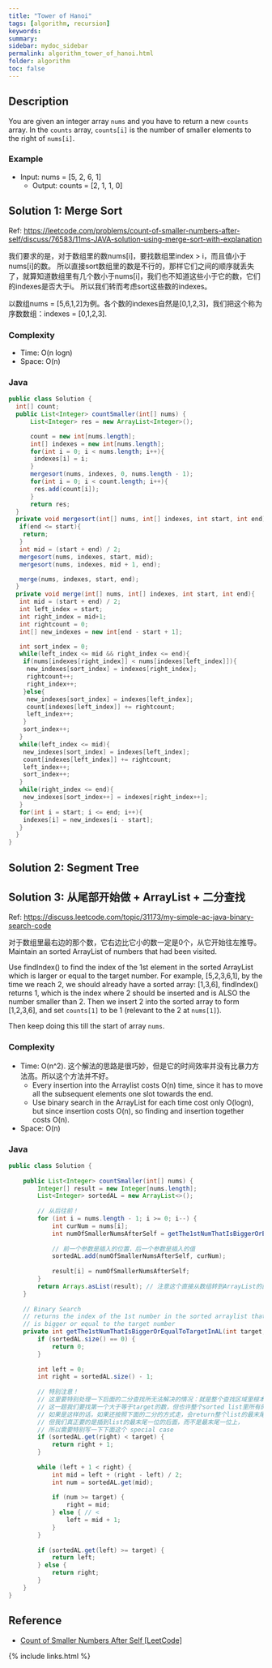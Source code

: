 ```yaml
---
title: "Tower of Hanoi"
tags: [algorithm, recursion]
keywords:
summary:
sidebar: mydoc_sidebar
permalink: algorithm_tower_of_hanoi.html
folder: algorithm
toc: false
---
```


## Description
You are given an integer array `nums` and you have to return a new `counts` array. 
In the `counts` array, `counts[i]` is the number of smaller elements to the right of `nums[i]`.

### Example
* Input: nums = [5, 2, 6, 1]
  * Output: counts = [2, 1, 1, 0]

## Solution 1: Merge Sort
Ref: https://leetcode.com/problems/count-of-smaller-numbers-after-self/discuss/76583/11ms-JAVA-solution-using-merge-sort-with-explanation

我们要求的是，对于数组里的数nums[i]，要找数组里index > i，而且值小于nums[i]的数。
所以直接sort数组里的数是不行的，那样它们之间的顺序就丢失了，就算知道数组里有几个数小于nums[i]，我们也不知道这些小于它的数，它们的indexes是否大于i。
所以我们转而考虑sort这些数的indexes。

以数组nums = [5,6,1,2]为例。各个数的indexes自然是[0,1,2,3]，我们把这个称为序数数组：indexes = [0,1,2,3].


### Complexity
* Time: O(n logn)
* Space: O(n)

### Java
```java
public class Solution {
  int[] count;
  public List<Integer> countSmaller(int[] nums) {
      List<Integer> res = new ArrayList<Integer>();     

      count = new int[nums.length];
      int[] indexes = new int[nums.length];
      for(int i = 0; i < nums.length; i++){
       indexes[i] = i;
      }
      mergesort(nums, indexes, 0, nums.length - 1);
      for(int i = 0; i < count.length; i++){
       res.add(count[i]);
      }
      return res;
  }
  private void mergesort(int[] nums, int[] indexes, int start, int end){
   if(end <= start){
    return;
   }
   int mid = (start + end) / 2;
   mergesort(nums, indexes, start, mid);
   mergesort(nums, indexes, mid + 1, end);

   merge(nums, indexes, start, end);
  }
  private void merge(int[] nums, int[] indexes, int start, int end){
   int mid = (start + end) / 2;
   int left_index = start;
   int right_index = mid+1;
   int rightcount = 0;    	
   int[] new_indexes = new int[end - start + 1];

   int sort_index = 0;
   while(left_index <= mid && right_index <= end){
    if(nums[indexes[right_index]] < nums[indexes[left_index]]){
     new_indexes[sort_index] = indexes[right_index];
     rightcount++;
     right_index++;
    }else{
     new_indexes[sort_index] = indexes[left_index];
     count[indexes[left_index]] += rightcount;
     left_index++;
    }
    sort_index++;
   }
   while(left_index <= mid){
    new_indexes[sort_index] = indexes[left_index];
    count[indexes[left_index]] += rightcount;
    left_index++;
    sort_index++;
   }
   while(right_index <= end){
    new_indexes[sort_index++] = indexes[right_index++];
   }
   for(int i = start; i <= end; i++){
    indexes[i] = new_indexes[i - start];
   }
  }
}
```


## Solution 2: Segment Tree

## Solution 3: 从尾部开始做 + ArrayList + 二分查找
Ref: https://discuss.leetcode.com/topic/31173/my-simple-ac-java-binary-search-code

对于数组里最右边的那个数，它右边比它小的数一定是0个，从它开始往左推导。Maintain an sorted ArrayList of numbers that had been visited. 

Use findIndex() to find the index of the 1st element in the sorted ArrayList which is larger or equal to the target number. 
For example, [5,2,3,6,1], by the time we reach 2, we should already have a sorted array: [1,3,6], 
findIndex() returns 1, which is the index where 2 should be inserted and is ALSO the number smaller than 2. 
Then we insert 2 into the sorted array to form [1,2,3,6], and set `counts[1]` to be 1 (relevant to the 2 at `nums[1]`).

Then keep doing this till the start of array `nums`.

### Complexity
* Time: O(n^2). 这个解法的思路是很巧妙，但是它的时间效率并没有比暴力方法高。所以这个方法并不好。
  * Every insertion into the Arraylist costs O(n) time, since it has to move all the subsequent elements one slot towards the end.
  * Use binary search in the ArrayList for each time cost only O(logn), but since insertion costs O(n), so finding and insertion together costs O(n).
* Space: O(n)

### Java
```java
public class Solution {
    
    public List<Integer> countSmaller(int[] nums) {
        Integer[] result = new Integer[nums.length];
        List<Integer> sortedAL = new ArrayList<>();
        
        // 从后往前！
        for (int i = nums.length - 1; i >= 0; i--) {
            int curNum = nums[i];
            int numOfSmallerNumsAfterSelf = getThe1stNumThatIsBiggerOrEqualToTargetInAL(curNum, sortedAL);
            
            // 前一个参数是插入的位置，后一个参数是插入的值
            sortedAL.add(numOfSmallerNumsAfterSelf, curNum);
            
            result[i] = numOfSmallerNumsAfterSelf;
        }
        return Arrays.asList(result); // 注意这个直接从数组转到ArrayList的函数！
    }
    
    // Binary Search
    // returns the index of the 1st number in the sorted arraylist that 
    // is bigger or equal to the target number
    private int getThe1stNumThatIsBiggerOrEqualToTargetInAL(int target, List<Integer> sortedAL) {
        if (sortedAL.size() == 0) {
            return 0;
        }
        
        int left = 0;     
        int right = sortedAL.size() - 1;
        
        // 特别注意！
        // 这里要特别处理一下后面的二分查找所无法解决的情况：就是整个查找区域里根本就没有我们要的案例.
        // 这一题我们要找第一个大于等于target的数，但也许整个sorted list里所有的数都小于target，
        // 如果是这样的话，如果还按照下面的二分的方式走，会return整个list的最末尾一位的index，
        // 但我们真正要的是插到list的最末尾一位的后面，而不是最末尾一位上，
        // 所以需要特别写一下下面这个 special case
        if (sortedAL.get(right) < target) {
            return right + 1;
        }
        
        while (left + 1 < right) {
            int mid = left + (right - left) / 2;
            int num = sortedAL.get(mid);
            
            if (num >= target) {
                right = mid;
            } else { // <
                left = mid + 1;
            }
        }
        
        if (sortedAL.get(left) >= target) {
            return left;
        } else {
            return right;
        }
    }
}
```

## Reference
* [Count of Smaller Numbers After Self [LeetCode]](https://leetcode.com/problems/count-of-smaller-numbers-after-self/description/)

{% include links.html %}
